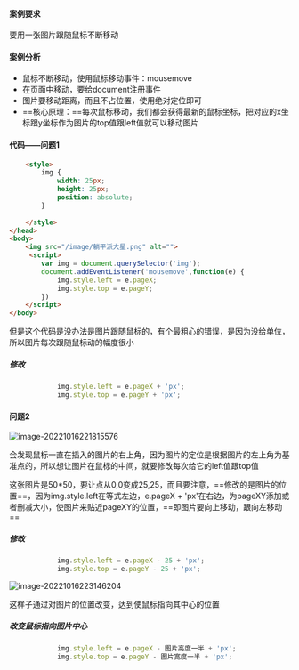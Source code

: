 #### 案例要求

要用一张图片跟随鼠标不断移动

#### 案例分析

+ 鼠标不断移动，使用鼠标移动事件：mousemove
+ 在页面中移动，要给document注册事件
+ 图片要移动距离，而且不占位置，使用绝对定位即可
+ ==核心原理：==每次鼠标移动，我们都会获得最新的鼠标坐标，把对应的x坐标跟y坐标作为图片的top值跟left值就可以移动图片

#### 代码——问题1

```html
    <style>
        img {
            width: 25px;
            height: 25px;
            position: absolute;
        }
      
    </style>
</head>
<body>
    <img src="/image/躺平派大星.png" alt="">
     <script>
        var img = document.querySelector('img');
        document.addEventListener('mousemove',function(e) {
            img.style.left = e.pageX;
            img.style.top = e.pageY;
        })
    </script>
</body>
```

但是这个代码是没办法是图片跟随鼠标的，有个最粗心的错误，是因为没给单位，所以图片每次跟随鼠标动的幅度很小

##### 修改

```js
			img.style.left = e.pageX + 'px';
            img.style.top = e.pageY + 'px';
```

#### 问题2

![image-20221016221815576](D:\TyporaWorks\图片文件夹存放\image-20221016221815576.png)

会发现鼠标一直在插入的图片的右上角，因为图片的定位是根据图片的左上角为基准点的，所以想让图片在鼠标的中间，就要修改每次给它的left值跟top值

这张图片是50*50，要让点从0,0变成25,25，而且要注意，==修改的是图片的位置==，因为img.style.left在等式左边，e.pageX + 'px'在右边，为pageXY添加或者删减大小，使图片来贴近pageXY的位置，==即图片要向上移动，跟向左移动==

##### 修改

```js
			img.style.left = e.pageX - 25 + 'px';
            img.style.top = e.pageY - 25 + 'px';
```

![image-20221016223146204](D:\TyporaWorks\图片文件夹存放\image-20221016223146204.png)

这样子通过对图片的位置改变，达到使鼠标指向其中心的位置

##### 改变鼠标指向图片中心

```js
			img.style.left = e.pageX - 图片高度一半 + 'px';
            img.style.top = e.pageY - 图片宽度一半 + 'px';
```

